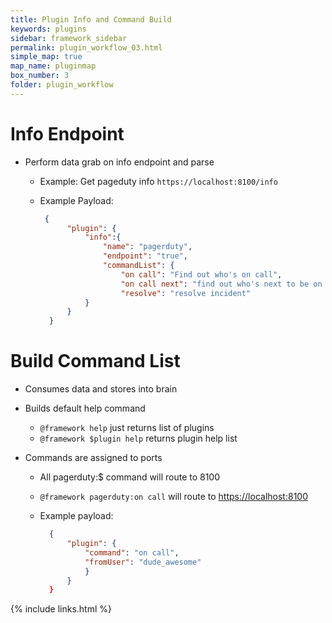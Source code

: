 ```yaml
---
title: Plugin Info and Command Build
keywords: plugins
sidebar: framework_sidebar
permalink: plugin_workflow_03.html
simple_map: true
map_name: pluginmap
box_number: 3
folder: plugin_workflow
---
```


# Info Endpoint

- Perform data grab on info endpoint and parse

  - Example: Get pageduty info `https://localhost:8100/info`
  - Example Payload:

    ```json
     {
          "plugin": {
              "info":{
                  "name": "pagerduty",
                  "endpoint": "true",
                  "commandList": {
                      "on call": "Find out who's on call",
                      "on call next": "find out who's next to be on call",
                      "resolve": "resolve incident"
              }
          }
      }
    ```

# Build Command List

- Consumes data and stores into brain
- Builds default help command

  - `@framework help` just returns list of plugins
  - `@framework $plugin help` returns plugin help list

- Commands are assigned to ports

  - All pagerduty:$ command will route to 8100
  - `@framework pagerduty:on call` will route to <https://localhost:8100>
  - Example payload:

    ```json
      {
          "plugin": {
              "command": "on call",
              "fromUser": "dude_awesome"
              }
          }
      }
    ```

{% include links.html %}

